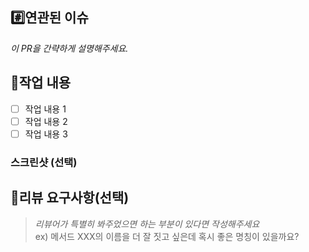 ## #️⃣연관된 이슈
_이 PR을 간략하게 설명해주세요._


## 📝작업 내용

- [ ] 작업 내용 1
- [ ] 작업 내용 2
- [ ] 작업 내용 3

### 스크린샷 (선택)

## 💬리뷰 요구사항(선택)
> _리뷰어가 특별히 봐주었으면 하는 부분이 있다면 작성해주세요_<br>
ex) 메서드 XXX의 이름을 더 잘 짓고 싶은데 혹시 좋은 명칭이 있을까요?
